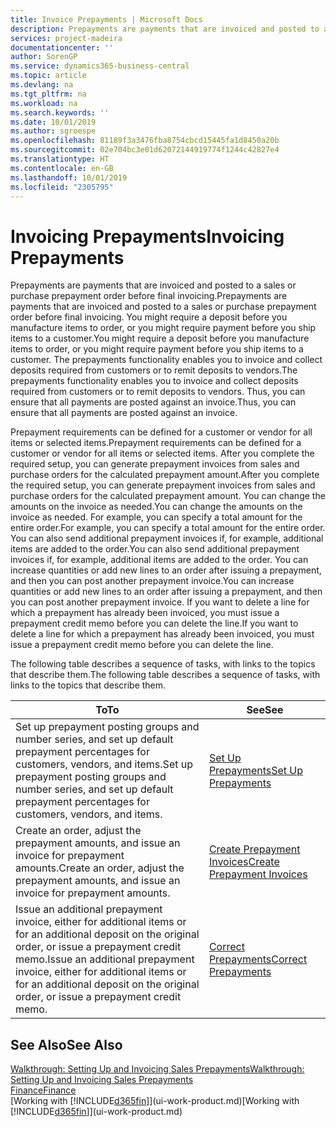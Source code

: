 ```yaml
---
title: Invoice Prepayments | Microsoft Docs
description: Prepayments are payments that are invoiced and posted to a sales or purchase prepayment order before final invoicing. You might require a deposit before you manufacture items to order, or you might require payment before you ship items to a customer. The prepayments functionality enables you to invoice and collect deposits required from customers or to remit deposits to vendors. Thus, you can ensure that all payments are posted against an invoice.
services: project-madeira
documentationcenter: ''
author: SorenGP
ms.service: dynamics365-business-central
ms.topic: article
ms.devlang: na
ms.tgt_pltfrm: na
ms.workload: na
ms.search.keywords: ''
ms.date: 10/01/2019
ms.author: sgroespe
ms.openlocfilehash: 81189f3a3476fba8754cbcd15445fa1d8450a20b
ms.sourcegitcommit: 02e704bc3e01d62072144919774f1244c42827e4
ms.translationtype: HT
ms.contentlocale: en-GB
ms.lasthandoff: 10/01/2019
ms.locfileid: "2305795"
---
```

# <a name="invoicing-prepayments"></a><span data-ttu-id="b7c3c-106">Invoicing Prepayments</span><span class="sxs-lookup"><span data-stu-id="b7c3c-106">Invoicing Prepayments</span></span>
<span data-ttu-id="b7c3c-107">Prepayments are payments that are invoiced and posted to a sales or purchase prepayment order before final invoicing.</span><span class="sxs-lookup"><span data-stu-id="b7c3c-107">Prepayments are payments that are invoiced and posted to a sales or purchase prepayment order before final invoicing.</span></span> <span data-ttu-id="b7c3c-108">You might require a deposit before you manufacture items to order, or you might require payment before you ship items to a customer.</span><span class="sxs-lookup"><span data-stu-id="b7c3c-108">You might require a deposit before you manufacture items to order, or you might require payment before you ship items to a customer.</span></span> <span data-ttu-id="b7c3c-109">The prepayments functionality enables you to invoice and collect deposits required from customers or to remit deposits to vendors.</span><span class="sxs-lookup"><span data-stu-id="b7c3c-109">The prepayments functionality enables you to invoice and collect deposits required from customers or to remit deposits to vendors.</span></span> <span data-ttu-id="b7c3c-110">Thus, you can ensure that all payments are posted against an invoice.</span><span class="sxs-lookup"><span data-stu-id="b7c3c-110">Thus, you can ensure that all payments are posted against an invoice.</span></span>  

 <span data-ttu-id="b7c3c-111">Prepayment requirements can be defined for a customer or vendor for all items or selected items.</span><span class="sxs-lookup"><span data-stu-id="b7c3c-111">Prepayment requirements can be defined for a customer or vendor for all items or selected items.</span></span> <span data-ttu-id="b7c3c-112">After you complete the required setup, you can generate prepayment invoices from sales and purchase orders for the calculated prepayment amount.</span><span class="sxs-lookup"><span data-stu-id="b7c3c-112">After you complete the required setup, you can generate prepayment invoices from sales and purchase orders for the calculated prepayment amount.</span></span> <span data-ttu-id="b7c3c-113">You can change the amounts on the invoice as needed.</span><span class="sxs-lookup"><span data-stu-id="b7c3c-113">You can change the amounts on the invoice as needed.</span></span> <span data-ttu-id="b7c3c-114">For example, you can specify a total amount for the entire order.</span><span class="sxs-lookup"><span data-stu-id="b7c3c-114">For example, you can specify a total amount for the entire order.</span></span> <span data-ttu-id="b7c3c-115">You can also send additional prepayment invoices if, for example, additional items are added to the order.</span><span class="sxs-lookup"><span data-stu-id="b7c3c-115">You can also send additional prepayment invoices if, for example, additional items are added to the order.</span></span> <span data-ttu-id="b7c3c-116">You can increase quantities or add new lines to an order after issuing a prepayment, and then you can post another prepayment invoice.</span><span class="sxs-lookup"><span data-stu-id="b7c3c-116">You can increase quantities or add new lines to an order after issuing a prepayment, and then you can post another prepayment invoice.</span></span> <span data-ttu-id="b7c3c-117">If you want to delete a line for which a prepayment has already been invoiced, you must issue a prepayment credit memo before you can delete the line.</span><span class="sxs-lookup"><span data-stu-id="b7c3c-117">If you want to delete a line for which a prepayment has already been invoiced, you must issue a prepayment credit memo before you can delete the line.</span></span>  

 <span data-ttu-id="b7c3c-118">The following table describes a sequence of tasks, with links to the topics that describe them.</span><span class="sxs-lookup"><span data-stu-id="b7c3c-118">The following table describes a sequence of tasks, with links to the topics that describe them.</span></span>

|<span data-ttu-id="b7c3c-119">**To**</span><span class="sxs-lookup"><span data-stu-id="b7c3c-119">**To**</span></span>|<span data-ttu-id="b7c3c-120">**See**</span><span class="sxs-lookup"><span data-stu-id="b7c3c-120">**See**</span></span>|  
|------------|-------------|  
|<span data-ttu-id="b7c3c-121">Set up prepayment posting groups and number series, and set up default prepayment percentages for customers, vendors, and items.</span><span class="sxs-lookup"><span data-stu-id="b7c3c-121">Set up prepayment posting groups and number series, and set up default prepayment percentages for customers, vendors, and items.</span></span>|[<span data-ttu-id="b7c3c-122">Set Up Prepayments</span><span class="sxs-lookup"><span data-stu-id="b7c3c-122">Set Up Prepayments</span></span>](finance-set-up-prepayments.md)|
|<span data-ttu-id="b7c3c-123">Create an order, adjust the prepayment amounts, and issue an invoice for prepayment amounts.</span><span class="sxs-lookup"><span data-stu-id="b7c3c-123">Create an order, adjust the prepayment amounts, and issue an invoice for prepayment amounts.</span></span>|[<span data-ttu-id="b7c3c-124">Create Prepayment Invoices</span><span class="sxs-lookup"><span data-stu-id="b7c3c-124">Create Prepayment Invoices</span></span>](finance-how-to-create-prepayment-invoices.md)|  
|<span data-ttu-id="b7c3c-125">Issue an additional prepayment invoice, either for additional items or for an additional deposit on the original order, or issue a prepayment credit memo.</span><span class="sxs-lookup"><span data-stu-id="b7c3c-125">Issue an additional prepayment invoice, either for additional items or for an additional deposit on the original order, or issue a prepayment credit memo.</span></span>|[<span data-ttu-id="b7c3c-126">Correct Prepayments</span><span class="sxs-lookup"><span data-stu-id="b7c3c-126">Correct Prepayments</span></span>](finance-how-to-correct-prepayments.md)|  

## <a name="see-also"></a><span data-ttu-id="b7c3c-127">See Also</span><span class="sxs-lookup"><span data-stu-id="b7c3c-127">See Also</span></span>  
[<span data-ttu-id="b7c3c-128">Walkthrough: Setting Up and Invoicing Sales Prepayments</span><span class="sxs-lookup"><span data-stu-id="b7c3c-128">Walkthrough: Setting Up and Invoicing Sales Prepayments</span></span>](walkthrough-setting-up-and-invoicing-sales-prepayments.md)  
[<span data-ttu-id="b7c3c-129">Finance</span><span class="sxs-lookup"><span data-stu-id="b7c3c-129">Finance</span></span>](finance.md)  
<span data-ttu-id="b7c3c-130">[Working with [!INCLUDE[d365fin](includes/d365fin_md.md)]](ui-work-product.md)</span><span class="sxs-lookup"><span data-stu-id="b7c3c-130">[Working with [!INCLUDE[d365fin](includes/d365fin_md.md)]](ui-work-product.md)</span></span>
